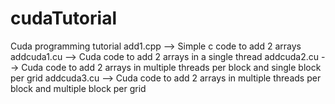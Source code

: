 # cudaTutorial
Cuda programming tutorial
add1.cpp  --> Simple c code to add 2 arrays
addcuda1.cu  --> Cuda code to add 2 arrays in a single thread
addcuda2.cu  --> Cuda code to add 2 arrays in multiple threads per block and single block per grid
addcuda3.cu  --> Cuda code to add 2 arrays in multiple threads per block and multiple block per grid
